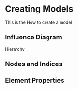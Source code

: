 # Creating Models
This is the How to create a model
## Influence Diagram
Hierarchy
## Nodes and Indices
## Element Properties

<!--stackedit_data:
eyJoaXN0b3J5IjpbMjEzNjkwOTc3MywtNTgzMjMzMzA0XX0=
-->